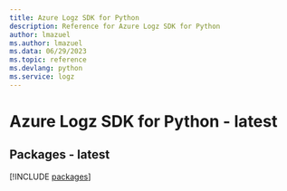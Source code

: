 ```yaml
---
title: Azure Logz SDK for Python
description: Reference for Azure Logz SDK for Python
author: lmazuel
ms.author: lmazuel
ms.data: 06/29/2023
ms.topic: reference
ms.devlang: python
ms.service: logz
---
```

# Azure Logz SDK for Python - latest
## Packages - latest
[!INCLUDE [packages](logz-index.md)]
